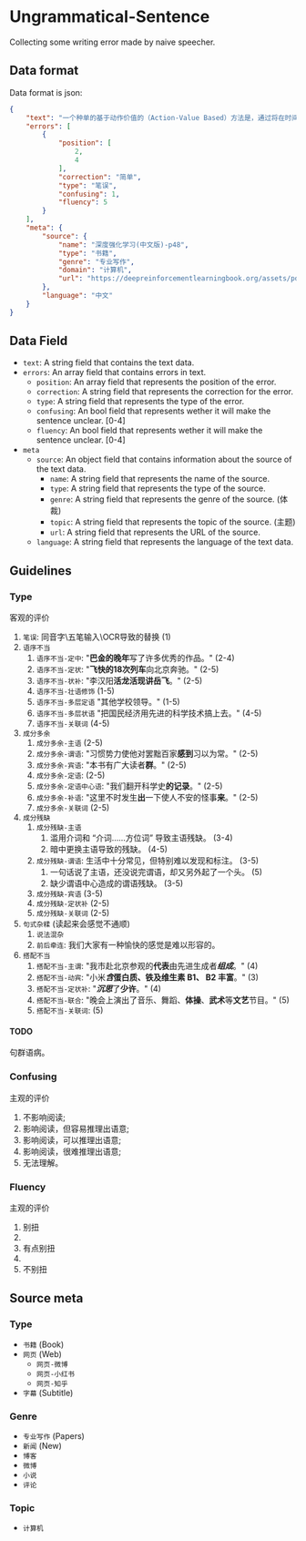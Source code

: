# Ungrammatical-Sentence

Collecting some writing error made by naive speecher.


## Data format
Data format is json:
```json
{
    "text": "一个种单的基于动作价值的（Action-Value Based）方法是，通过将在时间 t 前选择动作 a 所获得的总体奖励除以这个动作被选择的次数来估算 Qt(a) 的值。",
    "errors": [
        {
            "position": [
                2,
                4
            ],
            "correction": "简单",
            "type": "笔误",
            "confusing": 1,
            "fluency": 5
        }
    ],
    "meta": {
        "source": {
            "name": "深度强化学习(中文版)-p48",
            "type": "书籍",
            "genre": "专业写作",
            "domain": "计算机",
            "url": "https://deepreinforcementlearningbook.org/assets/pdfs/深度强化学习(中文版-彩色压缩).pdf"
        },
        "language": "中文"
    }
}
```

## Data Field

+ `text`: A string field that contains the text data.
+ `errors`: An array field that contains errors in text.
  + `position`: An array field that represents the position of the error.
  + `correction`: A string field that represents the correction for the error.
  + `type`: A string field that represents the type of the error.
  + `confusing`: An bool field that represents wether it will make the sentence unclear. [0-4]
  + `fluency`: An bool field that represents wether it will make the sentence unclear. [0-4]
+ `meta`
    + `source`: An object field that contains information about the source of the text data.
        + `name`: A string field that represents the name of the source.
        + `type`: A string field that represents the type of the source.
        + `genre`: A string field that represents the genre of the source. (体裁)
        + `topic`: A string field that represents the topic of the source. (主题)
        + `url`: A string field that represents the URL of the source.
    + `language`: A string field that represents the language of the text data.

## Guidelines

### Type
客观的评价

1. `笔误`: 同音字\五笔输入\OCR导致的替换 (1)
1. `语序不当`
    1. `语序不当-定中`: "**巴金的晚年**写了许多优秀的作品。" (2-4)
    1. `语序不当-定状`: "**飞快的18次列车**向北京奔驰。" (2-5)
    1. `语序不当-状补`: "李汉阳**活龙活现讲岳飞**。" (2-5)
    1. `语序不当-壮语修饰` (1-5)
    1. `语序不当-多层定语` "其他学校领导。" (1-5)
    1. `语序不当-多层状语` "把国民经济用先进的科学技术搞上去。" (4-5)
    1. `语序不当-关联词` (4-5)
1. `成分多余`
    1. `成分多余-主语` (2-5)
    1. `成分多余-谓语`: "习惯势力使他对罢黜百家**感到**习以为常。" (2-5)
    1. `成分多余-宾语`: "本书有广大读者**群**。" (2-5)
    1. `成分多余-定语`: (2-5)
    1. `成分多余-定语中心语`: "我们翻开科学史**的记录**。" (2-5)
    1. `成分多余-补语`: "这里不时发生**出**一下使人不安的怪事**来**。" (2-5)
    1. `成分多余-关联词` (2-5)
1. `成分残缺`
    1. `成分残缺-主语`
        1. 滥用介词和 “介词……方位词” 导致主语残缺。 (3-4)
        1. 暗中更换主语导致的残缺。 (4-5)
    1. `成分残缺-谓语`: 生活中十分常见，但特别难以发现和标注。 (3-5)
        1. 一句话说了主语，还没说完谓语，却又另外起了一个头。 (5)
        1. 缺少谓语中心造成的谓语残缺。 (3-5)
    1. `成分残缺-宾语` (3-5)
    1. `成分残缺-定状补` (2-5)
    1. `成分残缺-关联词` (2-5)
1. `句式杂糅` (读起来会感觉不通顺)
    1. `说法混杂`
    1. `前后牵连`: 我们大家有一种愉快的感觉是难以形容的。
1. `搭配不当`
    1. `搭配不当-主谓`: "我市赴北京参观的**代表**由先进生成者***组成***。" (4)
    1. `搭配不当-动宾`: "小米***含*****蛋白质、铁及维生素 B1、 B2 丰富**。" (3)
    1. `搭配不当-定状补`: "***沉思***了**少许**。" (4)
    1. `搭配不当-联合`: "晚会上演出了音乐、舞蹈、**体操**、**武术**等**文艺**节目。" (5)
    1. `搭配不当-关联词`:  (5)

#### TODO
句群语病。

### Confusing
主观的评价

1. 不影响阅读;
1. 影响阅读，但容易推理出语意;
1. 影响阅读，可以推理出语意;
1. 影响阅读，很难推理出语意;
1. 无法理解。

### Fluency
主观的评价
1. 别扭
1. 
1. 有点别扭
1. 
1. 不别扭

## Source meta
### Type
+ `书籍` (Book)
+ `网页` (Web)
  + `网页-微博`
  + `网页-小红书`
  + `网页-知乎`
+ `字幕` (Subtitle)

### Genre
+ `专业写作` (Papers)
+ `新闻` (New)
+ `博客`
+ `微博`
+ `小说`
+ `评论`

### Topic
+ `计算机`
